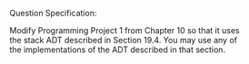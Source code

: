 Question Specification:  
  
Modify Programming Project 1 from Chapter 10 so that it uses  
the stack ADT described in Section 19.4. You may use any of  
the implementations of the ADT described in that section.